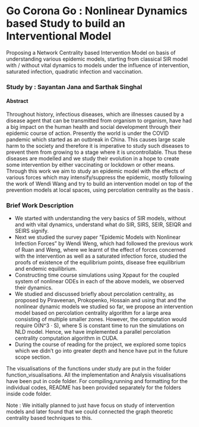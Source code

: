 # Go Corona Go : Nonlinear Dynamics based Study to build an Interventional Model
Proposing a Network Centrality based Intervention Model on basis of understanding various epidemic models, starting from classical SIR model with / without vital dynamics to models under the influence of intervention, saturated infection, quadratic infection and vaccination. 
### Study by : Sayantan Jana and Sarthak Singhal 

#### Abstract
Throughout history, infectious diseases, which are illnesses caused by a disease agent that can be
transmitted from organism to organism, have had a big impact on the human health and social
development through their epidemic course of action. Presently the world is under the COVID
pandemic which started as an outbreak in China. This causes large scale harm to the society and
therefore it is imperative to study such diseases to prevent them from growing to a stage where it
is uncontrollable. Thus these diseases are modelled and we study their evolution in a hope to create
some intervention by either vaccinating or lockdown or other means. Through this work we aim to
study an epidemic model with the effects of various forces which may intensify/suppress
the epidemic, mostly following the work of Wendi Wang and try to build an intervention
model on top of the prevention models at local spaces, using percolation centrality as the
basis .

### Brief Work Description 
- We started with understanding the very basics of SIR models, without and with vital dynamics,
understand what do SIR, SIRS, SEIR, SEIQR and SEIRS signify.
- Next we studied the survey paper ”Epidemic Models with Nonlinear Infection Forces” by Wendi
Weng, which had followed the previous work of Ruan and Weng, where we learnt of the effect
of forces concerned with the intervention as well as a saturated infection force, studied the
proofs of existence of the equilibrium points, disease free equilibrium and endemic equilibrium.
- Constructing time course simulations using Xppaut for the coupled system of nonlinear ODEs
in each of the above models, we observed their dynamics.
- We studied and discussed briefly about percolation centrality, as proposed by Piraveenan,
Prokopenko, Hossain and using that and the nonlinear dynamic models we studied so far,
we propose an intervention model based on percolation centrality algorithm for a large area
consisting of multiple smaller zones. However, the computation would require O(N^3 · S), where
S is constant time to run the simulations on NLD model. Hence, we have implemented a parallel
percolation centrality computation algorithm in CUDA.
- During the course of reading for the project, we explored some topics which we didn’t go into
greater depth and hence have put in the future scope section.

The visualisations of the functions under study are put in the folder function_visualisations. All the implementation and Analysis visualisations have been put in code folder. For compiling,running and formatting for the individual codes, README has been provided separately for the folders inside code folder.

Note : We initially planned to just have focus on study of intervention models and later found that we could connected the graph theoretic centrality based techniques to this. 



